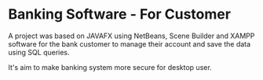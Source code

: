 
# Banking Software - For Customer

A project was based on JAVAFX using NetBeans, Scene Builder and XAMPP software for the bank customer to manage their account and save the data using SQL queries.

It's aim to make banking system more secure for desktop user.

